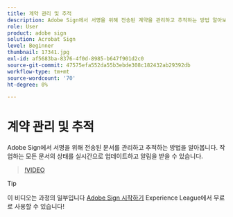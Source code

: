 ```yaml
---
title: 계약 관리 및 추적
description: Adobe Sign에서 서명을 위해 전송된 계약을 관리하고 추적하는 방법 알아보기
role: User
product: adobe sign
solution: Acrobat Sign
level: Beginner
thumbnail: 17341.jpg
exl-id: af5683ba-8376-4f0d-8985-b647f901d2c0
source-git-commit: 47575efa552da55b3ebde308c182432ab29392db
workflow-type: tm+mt
source-wordcount: '70'
ht-degree: 0%

---
```


# 계약 관리 및 추적

Adobe Sign에서 서명을 위해 전송된 문서를 관리하고 추적하는 방법을 알아봅니다. 작업하는 모든 문서의 상태를 실시간으로 업데이트하고 알림을 받을 수 있습니다.

>[!VIDEO](https://video.tv.adobe.com/v/338695?hidetitle=true)

>[!TIP]
>
>이 비디오는 과정의 일부입니다 [Adobe Sign 시작하기](https://experienceleague.adobe.com/?recommended=Sign-U-1-2020.1) Experience League에서 무료로 사용할 수 있습니다!
